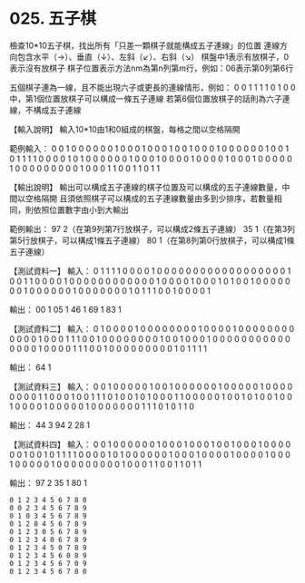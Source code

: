 # 025. 五子棋
檢查10*10五子棋，找出所有「只差一顆棋子就能構成五子連線」的位置
連線方向包含水平（→）、垂直（↓）、左斜（↙）、右斜（↘）
棋盤中1表示有放棋子，0表示沒有放棋子
棋子位置表示方法nm為第n列第m行，例如：06表示第0列第6行

五個棋子連為一線，且不能出現六子或更長的連線情形，例如：
0 0 1 1 1 1 0 1 0 0中，第1個位置放棋子可以構成一條五子連線
若第6個位置放棋子的話則為六子連線，不構成五子連線

【輸入說明】
輸入10*10由1和0組成的棋盤，每格之間以空格隔開

範例輸入：
0 0 1 0 0 0 0 0 0 1
0 0 0 1 0 0 0 1 0 0
1 0 0 0 1 0 0 0 0 0
0 1 0 0 1 0 1 1 1 1
0 0 0 0 1 0 1 0 0 0
0 0 0 1 0 0 0 1 0 0
0 0 1 0 0 0 0 1 0 0
0 1 0 0 0 0 0 1 0 0
0 0 0 0 0 0 0 1 0 0
0 1 1 0 0 1 1 0 1 1

【輸出說明】
輸出可以構成五子連線的棋子位置及可以構成的五子連線數量，中間以空格隔開
且須依照棋子可以構成的五子連線數量由多到少排序，若數量相同，則依照位置數字由小到大輸出

範例輸出：
97 2（在第9列第7行放棋子，可以構成2條五子連線）
35 1（在第3列第5行放棋子，可以構成1條五子連線）
80 1（在第8列第0行放棋子，可以構成1條五子連線）

【測試資料一】
輸入：
0 1 1 1 1 0 0 0 0 1
0 0 0 0 0 0 0 0 0 0
0 0 0 0 0 0 0 0 1 0
0 1 1 0 0 0 0 1 0 0
0 0 0 0 0 0 0 0 0 0
1 0 0 0 0 1 0 0 0 1
0 1 0 0 1 0 0 0 0 0
0 0 1 0 0 0 0 0 0 1
0 0 0 0 0 0 0 1 0 1
1 1 0 0 1 0 0 0 0 1

輸出：
00 1
05 1
46 1
69 1
83 1

【測試資料二】
輸入：
0 1 0 0 0 0 1 0 0 0
0 0 0 0 0 1 0 0 0 0
1 0 0 0 0 0 0 0 0 0
0 0 0 1 0 0 0 1 1 1
0 0 1 0 0 0 0 0 0 0
0 1 0 0 1 0 0 0 1 0
0 0 0 0 0 0 0 0 0 0
0 0 0 0 1 0 0 0 0 1
1 1 0 0 1 0 0 0 0 0
0 0 0 0 1 0 1 1 1 1

輸出：
64 1

【測試資料三】
輸入：
0 0 1 0 0 0 0 0 1 0
0 1 0 0 0 0 0 0 1 0
0 0 0 0 1 0 0 0 0 0
0 0 0 1 1 0 0 0 1 0
0 1 1 1 0 1 0 0 1 0
1 0 0 0 1 1 0 0 0 0
0 1 0 0 1 0 1 0 0 1
0 0 1 0 0 0 0 1 0 0
0 0 0 1 0 0 0 0 0 0
0 1 1 1 0 1 0 1 1 0

輸出：
44 3
94 2
28 1

【測試資料四】
輸入：
0 0 1 0 0 0 0 0 0 1
0 0 0 1 0 0 0 1 0 0
1 0 0 0 1 0 0 0 0 0
0 1 0 0 1 0 1 1 1 1
0 0 0 0 1 0 1 0 0 0
0 0 0 1 0 0 0 1 0 0
0 0 1 0 0 0 0 1 0 0
0 1 0 0 0 0 0 1 0 0
0 0 0 0 0 0 0 1 0 0
0 1 1 0 0 1 1 0 1 1

輸出：
97 2
35 1
80 1




~~~~
0 1 2 3 4 5 6 7 8 0
0 0 2 3 4 5 6 7 8 9
0 1 0 3 4 5 6 7 8 9
0 1 2 0 4 5 6 7 8 9
0 1 2 3 0 5 6 7 8 9
0 1 2 3 4 0 6 7 8 9
0 1 2 3 4 5 0 7 8 9
0 1 2 3 4 5 6 0 8 9
0 1 2 3 4 5 6 7 0 9
0 1 2 3 4 5 6 7 8 0
